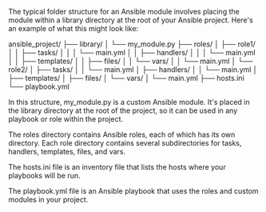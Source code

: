 The typical folder structure for an Ansible module involves placing the module within a library directory at the root of your Ansible project. Here's an example of what this might look like:

ansible_project/
├── library/
│   └── my_module.py
├── roles/
│   ├── role1/
│   │   ├── tasks/
│   │   │   └── main.yml
│   │   ├── handlers/
│   │   │   └── main.yml
│   │   ├── templates/
│   │   ├── files/
│   │   └── vars/
│   │       └── main.yml
│   └── role2/
│       ├── tasks/
│       │   └── main.yml
│       ├── handlers/
│       │   └── main.yml
│       ├── templates/
│       ├── files/
│       └── vars/
│           └── main.yml
├── hosts.ini
└── playbook.yml

In this structure, my_module.py is a custom Ansible module. It's placed in the library directory at the root of the project, so it can be used in any playbook or role within the project.

The roles directory contains Ansible roles, each of which has its own directory. Each role directory contains several subdirectories for tasks, handlers, templates, files, and vars.

The hosts.ini file is an inventory file that lists the hosts where your playbooks will be run.

The playbook.yml file is an Ansible playbook that uses the roles and custom modules in your project.